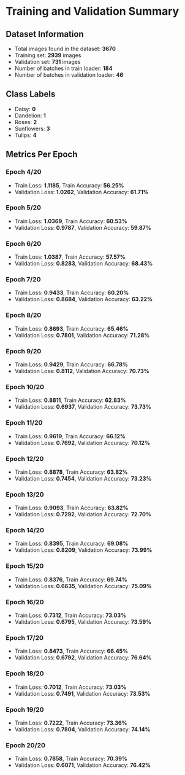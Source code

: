 # Training and Validation Summary

## Dataset Information
- Total images found in the dataset: **3670**
- Training set: **2939** images
- Validation set: **731** images
- Number of batches in train loader: **184**
- Number of batches in validation loader: **46**

## Class Labels
- Daisy: **0**
- Dandelion: **1**
- Roses: **2**
- Sunflowers: **3**
- Tulips: **4**

## Metrics Per Epoch

### Epoch 4/20
- Train Loss: **1.1185**, Train Accuracy: **56.25%**
- Validation Loss: **1.0262**, Validation Accuracy: **61.71%**

### Epoch 5/20
- Train Loss: **1.0369**, Train Accuracy: **60.53%**
- Validation Loss: **0.9787**, Validation Accuracy: **59.87%**

### Epoch 6/20
- Train Loss: **1.0387**, Train Accuracy: **57.57%**
- Validation Loss: **0.8283**, Validation Accuracy: **68.43%**

### Epoch 7/20
- Train Loss: **0.9433**, Train Accuracy: **60.20%**
- Validation Loss: **0.8684**, Validation Accuracy: **63.22%**

### Epoch 8/20
- Train Loss: **0.8693**, Train Accuracy: **65.46%**
- Validation Loss: **0.7801**, Validation Accuracy: **71.28%**

### Epoch 9/20
- Train Loss: **0.9429**, Train Accuracy: **66.78%**
- Validation Loss: **0.8112**, Validation Accuracy: **70.73%**

### Epoch 10/20
- Train Loss: **0.8811**, Train Accuracy: **62.83%**
- Validation Loss: **0.6937**, Validation Accuracy: **73.73%**

### Epoch 11/20
- Train Loss: **0.9619**, Train Accuracy: **66.12%**
- Validation Loss: **0.7692**, Validation Accuracy: **70.12%**

### Epoch 12/20
- Train Loss: **0.8878**, Train Accuracy: **63.82%**
- Validation Loss: **0.7454**, Validation Accuracy: **73.23%**

### Epoch 13/20
- Train Loss: **0.9093**, Train Accuracy: **63.82%**
- Validation Loss: **0.7292**, Validation Accuracy: **72.70%**

### Epoch 14/20
- Train Loss: **0.8395**, Train Accuracy: **69.08%**
- Validation Loss: **0.8209**, Validation Accuracy: **73.99%**

### Epoch 15/20
- Train Loss: **0.8376**, Train Accuracy: **69.74%**
- Validation Loss: **0.6635**, Validation Accuracy: **75.09%**

### Epoch 16/20
- Train Loss: **0.7312**, Train Accuracy: **73.03%**
- Validation Loss: **0.6795**, Validation Accuracy: **73.59%**

### Epoch 17/20
- Train Loss: **0.8473**, Train Accuracy: **66.45%**
- Validation Loss: **0.6792**, Validation Accuracy: **76.64%**

### Epoch 18/20
- Train Loss: **0.7012**, Train Accuracy: **73.03%**
- Validation Loss: **0.7491**, Validation Accuracy: **73.53%**

### Epoch 19/20
- Train Loss: **0.7222**, Train Accuracy: **73.36%**
- Validation Loss: **0.7804**, Validation Accuracy: **74.14%**

### Epoch 20/20
- Train Loss: **0.7858**, Train Accuracy: **70.39%**
- Validation Loss: **0.6071**, Validation Accuracy: **76.42%**

